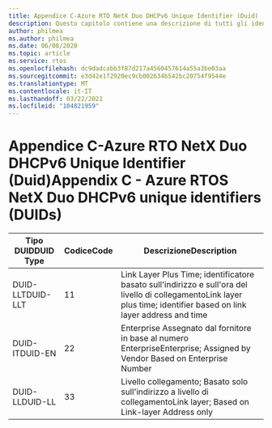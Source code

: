 ```yaml
---
title: Appendice C-Azure RTO NetX Duo DHCPv6 Unique Identifier (Duid)
description: Questo capitolo contiene una descrizione di tutti gli identificatori univoci DHCPv6 NetX Duo (Duid)
author: philmea
ms.author: philmea
ms.date: 06/08/2020
ms.topic: article
ms.service: rtos
ms.openlocfilehash: dc9dadcabb3f87d217a4560457614a55a3be03aa
ms.sourcegitcommit: e3d42e1f2920ec9cb002634b542bc20754f9544e
ms.translationtype: MT
ms.contentlocale: it-IT
ms.lasthandoff: 03/22/2021
ms.locfileid: "104821959"
---
```

# <a name="appendix-c---azure-rtos-netx-duo-dhcpv6-unique-identifiers-duids"></a><span data-ttu-id="00ca8-103">Appendice C-Azure RTO NetX Duo DHCPv6 Unique Identifier (Duid)</span><span class="sxs-lookup"><span data-stu-id="00ca8-103">Appendix C - Azure RTOS NetX Duo DHCPv6 unique identifiers (DUIDs)</span></span>

| <span data-ttu-id="00ca8-104">Tipo DUID</span><span class="sxs-lookup"><span data-stu-id="00ca8-104">DUID Type</span></span>              | <span data-ttu-id="00ca8-105">Codice</span><span class="sxs-lookup"><span data-stu-id="00ca8-105">Code</span></span>            | <span data-ttu-id="00ca8-106">Descrizione</span><span class="sxs-lookup"><span data-stu-id="00ca8-106">Description</span></span> |
| ------------------- | ------------------- | --------------- |
| <span data-ttu-id="00ca8-107">DUID-LLT</span><span class="sxs-lookup"><span data-stu-id="00ca8-107">DUID-LLT</span></span> | <span data-ttu-id="00ca8-108">1</span><span class="sxs-lookup"><span data-stu-id="00ca8-108">1</span></span> | <span data-ttu-id="00ca8-109">Link Layer Plus Time; identificatore basato sull'indirizzo e sull'ora del livello di collegamento</span><span class="sxs-lookup"><span data-stu-id="00ca8-109">Link layer plus time; identifier based on link layer address and time</span></span> |
| <span data-ttu-id="00ca8-110">DUID-IT</span><span class="sxs-lookup"><span data-stu-id="00ca8-110">DUID-EN</span></span> | <span data-ttu-id="00ca8-111">2</span><span class="sxs-lookup"><span data-stu-id="00ca8-111">2</span></span> | <span data-ttu-id="00ca8-112">Enterprise Assegnato dal fornitore in base al numero Enterprise</span><span class="sxs-lookup"><span data-stu-id="00ca8-112">Enterprise; Assigned by Vendor Based on Enterprise Number</span></span> |
| <span data-ttu-id="00ca8-113">DUID-LL</span><span class="sxs-lookup"><span data-stu-id="00ca8-113">DUID-LL</span></span> | <span data-ttu-id="00ca8-114">3</span><span class="sxs-lookup"><span data-stu-id="00ca8-114">3</span></span> | <span data-ttu-id="00ca8-115">Livello collegamento; Basato solo sull'indirizzo a livello di collegamento</span><span class="sxs-lookup"><span data-stu-id="00ca8-115">Link layer; Based on Link-layer Address only</span></span>| 